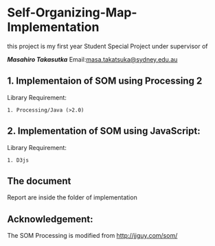# Self-Organizing-Map-Implementation

this project is my first year Student Special Project under supervisor of 

***Masahiro Takasutka*** Email:masa.takatsuka@sydney.edu.au



## 1. Implementaion of SOM using Processing 2
  
   Library Requirement:
   
    1. Processing/Java (>2.0)

## 2. Implementation of SOM using JavaScript:
  Library Requirement:
  
    1. D3js 
    

## The document 

Report are inside the folder of implementation

## Acknowledgement:

The SOM Processing is modified from 
http://jjguy.com/som/
